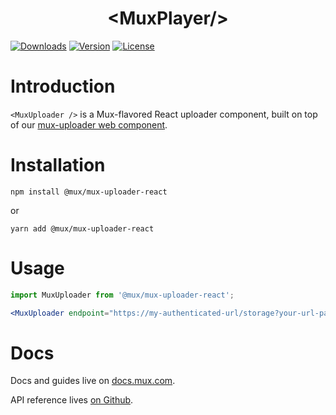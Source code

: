 <p align="center">
  <h1 align="center">&lt;MuxPlayer/&gt;</h1>
  <a href="https://npmcharts.com/compare/@mux/mux-uploader-react?interval=30"><img src="https://img.shields.io/npm/dm/@mux/mux-uploader-react.svg?sanitize=true" alt="Downloads"></a>
    <a href="https://www.npmjs.com/package/@mux/mux-uploader-react"><img src="https://img.shields.io/npm/v/@mux/mux-uploader-react.svg?sanitize=true" alt="Version"></a>
    <a href="https://www.npmjs.com/package/@mux/mux-uploader-react"><img src="https://img.shields.io/npm/l/@mux/mux-uploader-react.svg?sanitize=true" alt="License"></a>
</p>

# Introduction

`<MuxUploader />` is a Mux-flavored React uploader component, built on top of our [mux-uploader web component](../mux-uploader).

# Installation

```shell
npm install @mux/mux-uploader-react
```

or

```shell
yarn add @mux/mux-uploader-react
```

# Usage

```jsx
import MuxUploader from '@mux/mux-uploader-react';

<MuxUploader endpoint="https://my-authenticated-url/storage?your-url-params"/>;
```
# Docs

Docs and guides live on [docs.mux.com](https://docs.mux.com/guides/video/mux-uploader?utm_source=github-mux-uploader).

API reference lives [on Github](./REFERENCE.md).

